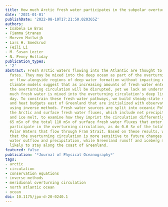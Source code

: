 ```yaml
---
title: How much Arctic fresh water participates in the subpolar overturning circulation?
date: '2021-01-01'
publishDate: '2022-08-10T17:21:50.020365Z'
authors:
- Isabela Le Bras
- Fiamma Straneo
- Morven Muilwijk
- Lars H. Smedsrud
- Feili Li
- M. Susan Lozier
- N. Penny Holliday
publication_types:
- '2'
abstract: Fresh Arctic waters flowing into the Atlantic are thought to have two primary
  fates. They may be mixed into the deep ocean as part of the overturning circulation,
  or flow alongside regions of deep water formation without impacting overturning.
  Climate models suggest that as increasing amounts of fresh water enter the Atlantic,
  the overturning circulation will be disrupted, yet we lack an understanding of how
  much fresh water is mixed into the overturning circulation's deep limb in the present
  day. To constrain these fresh water pathways, we build steady-state volume, salt,
  and heat budgets east of Greenland that are initialized with observations and closed
  using inverse methods. Fresh water sources are split into oceanic Polar Waters from
  the Arctic and surface fresh water fluxes, which include net precipitation, runoff,
  and ice melt, to examine how they imprint the circulation differently. We find that
  65 mSv of the total 110 mSv of surface fresh water fluxes that enter our domain
  participate in the overturning circulation, as do 0.6 Sv of the total 1.2 Sv of
  Polar Waters that flow through Fram Strait. Based on these results, we hypothesize
  that the overturning circulation is more sensitive to future changes in Arctic fresh
  water outflow and precipitation, while Greenland runoff and iceberg melt are more
  likely to stay along the coast of Greenland.
featured: false
publication: '*Journal of Physical Oceanography*'
tags:
- arctic
- circulation
- conservation equations
- inverse methods
- meridional overturning circulation
- north atlantic ocean
- ocean
doi: 10.1175/jpo-d-20-0240.1
---
```


